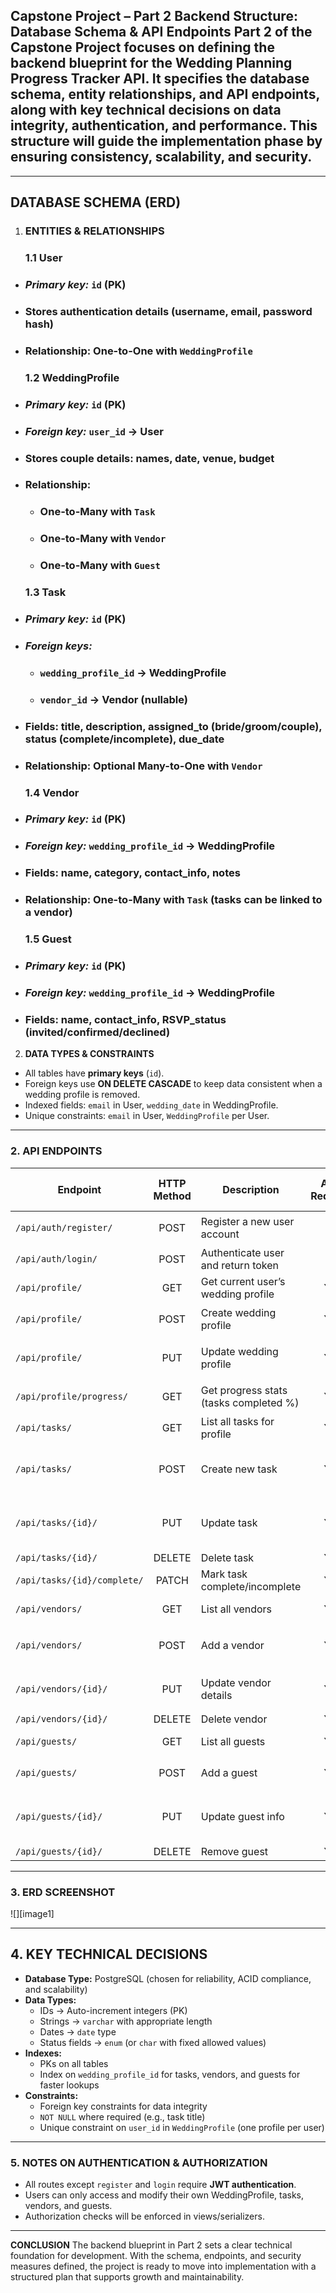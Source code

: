 ## **Capstone Project – Part 2** **Backend Structure: Database Schema & API Endpoints** Part 2 of the Capstone Project focuses on defining the backend blueprint for the Wedding Planning Progress Tracker API. It specifies the database schema, entity relationships, and API endpoints, along with key technical decisions on data integrity, authentication, and performance. This structure will guide the implementation phase by ensuring consistency, scalability, and security.

---

## **DATABASE SCHEMA (ERD)**

1. ### **ENTITIES & RELATIONSHIPS**

   ### **1.1 User**

- ### _Primary key:_ `id` (PK)

- ### Stores authentication details (username, email, password hash)

- ### Relationship: One-to-One with `WeddingProfile`

  ### **1.2 WeddingProfile**

- ### _Primary key:_ `id` (PK)

- ### _Foreign key:_ `user_id` → User

- ### Stores couple details: names, date, venue, budget

- ### Relationship:

  - ### One-to-Many with `Task`

  - ### One-to-Many with `Vendor`

  - ### One-to-Many with `Guest`

  ### **1.3 Task**

- ### _Primary key:_ `id` (PK)

- ### _Foreign keys:_

  - ### `wedding_profile_id` → WeddingProfile

  - ### `vendor_id` → Vendor (nullable)

- ### Fields: title, description, assigned_to (bride/groom/couple), status (complete/incomplete), due_date

- ### Relationship: Optional Many-to-One with `Vendor`

  ### **1.4 Vendor**

- ### _Primary key:_ `id` (PK)

- ### _Foreign key:_ `wedding_profile_id` → WeddingProfile

- ### Fields: name, category, contact_info, notes

- ### Relationship: One-to-Many with `Task` (tasks can be linked to a vendor)

  ### **1.5 Guest**

- ### _Primary key:_ `id` (PK)

- ### _Foreign key:_ `wedding_profile_id` → WeddingProfile

- ### Fields: name, contact_info, RSVP_status (invited/confirmed/declined)

2. **DATA TYPES & CONSTRAINTS**

- All tables have **primary keys** (`id`).
- Foreign keys use **ON DELETE CASCADE** to keep data consistent when a wedding profile is removed.
- Indexed fields: `email` in User, `wedding_date` in WeddingProfile.
- Unique constraints: `email` in User, `WeddingProfile` per User.

---

### **2\. API ENDPOINTS**

| Endpoint                    | HTTP Method | Description                            | Auth Required | Request Body / Params                                           | Response                           |
| --------------------------- | :---------: | -------------------------------------- | :-----------: | --------------------------------------------------------------- | ---------------------------------- |
| `/api/auth/register/`       |    POST     | Register a new user account            |      No       | `{ username, email, password }`                                 | User object \+ token               |
| `/api/auth/login/`          |    POST     | Authenticate user and return token     |      No       | `{ email, password }`                                           | Token \+ user info                 |
| `/api/profile/`             |     GET     | Get current user’s wedding profile     |      Yes      | –                                                               | WeddingProfile object              |
| `/api/profile/`             |    POST     | Create wedding profile                 |      Yes      | `{ names, date, venue, budget }`                                | WeddingProfile object              |
| `/api/profile/`             |     PUT     | Update wedding profile                 |      Yes      | `{ names?, date?, venue?, budget? }`                            | Updated WeddingProfile             |
| `/api/profile/progress/`    |     GET     | Get progress stats (tasks completed %) |      Yes      | –                                                               | `{ readiness_percent, days_left }` |
| `/api/tasks/`               |     GET     | List all tasks for profile             |      Yes      | –                                                               | List of Task objects               |
| `/api/tasks/`               |    POST     | Create new task                        |      Yes      | `{ title, description, assigned_to, due_date, vendor_id? }`     | Task object                        |
| `/api/tasks/{id}/`          |     PUT     | Update task                            |      Yes      | `{ title?, description?, assigned_to?, due_date?, vendor_id? }` | Updated Task                       |
| `/api/tasks/{id}/`          |   DELETE    | Delete task                            |      Yes      | –                                                               | `{ success: true }`                |
| `/api/tasks/{id}/complete/` |    PATCH    | Mark task complete/incomplete          |      Yes      | `{ completed: true/false }`                                     | Updated Task                       |
| `/api/vendors/`             |     GET     | List all vendors                       |      Yes      | –                                                               | List of Vendor objects             |
| `/api/vendors/`             |    POST     | Add a vendor                           |      Yes      | `{ name, category, contact, notes }`                            | Vendor object                      |
| `/api/vendors/{id}/`        |     PUT     | Update vendor details                  |      Yes      | `{ name?, category?, contact?, notes? }`                        | Updated Vendor                     |
| `/api/vendors/{id}/`        |   DELETE    | Delete vendor                          |      Yes      | –                                                               | `{ success: true }`                |
| `/api/guests/`              |     GET     | List all guests                        |      Yes      | –                                                               | List of Guest objects              |
| `/api/guests/`              |    POST     | Add a guest                            |      Yes      | `{ name, email, phone, rsvp_status }`                           | Guest object                       |
| `/api/guests/{id}/`         |     PUT     | Update guest info                      |      Yes      | `{ name?, email?, phone?, rsvp_status? }`                       | Updated Guest                      |
| `/api/guests/{id}/`         |   DELETE    | Remove guest                           |      Yes      | –                                                               | `{ success: true }`                |

---

### **3\. ERD SCREENSHOT**

![][image1]

---

## **4\. KEY TECHNICAL DECISIONS**

- **Database Type:** PostgreSQL (chosen for reliability, ACID compliance, and scalability)
- **Data Types:**
  - IDs → Auto-increment integers (PK)
  - Strings → `varchar` with appropriate length
  - Dates → `date` type
  - Status fields → `enum` (or `char` with fixed allowed values)
- **Indexes:**
  - PKs on all tables
  - Index on `wedding_profile_id` for tasks, vendors, and guests for faster lookups
- **Constraints:**
  - Foreign key constraints for data integrity
  - `NOT NULL` where required (e.g., task title)
  - Unique constraint on `user_id` in `WeddingProfile` (one profile per user)

---

### **5\. NOTES ON AUTHENTICATION & AUTHORIZATION**

- All routes except `register` and `login` require **JWT authentication**.
- Users can only access and modify their own WeddingProfile, tasks, vendors, and guests.
- Authorization checks will be enforced in views/serializers.

---

**CONCLUSION**
The backend blueprint in Part 2 sets a clear technical foundation for development. With the schema, endpoints, and security measures defined, the project is ready to move into implementation with a structured plan that supports growth and maintainability.
